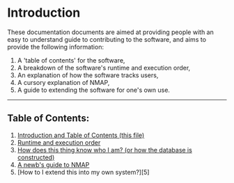 # Introduction

These documentation documents are aimed at providing people with an easy to
understand guide to contributing to the software, and aims to provide the
following information:

1. A 'table of contents' for the software,
2. A breakdown of the software's runtime and execution order,
3. An explanation of how the software tracks users,
4. A cursory explanation of NMAP,
5. A guide to extending the software for one's own use.

---

## Table of Contents:

1. [Introduction and Table of Contents (this file)][1]
2. [Runtime and execution order][2]
3. [How does this thing know who I am? (or how the database is constructed)][3]
4. [A newb's guide to NMAP][4]
5. [How to I extend this into my own system?][5]


[1]: ../docs/developers/Intro.md
[2]: ../docs/developers/Runtime.md
[3]: ../docs/developers/Database.md
[4]: ../docs/developers/NMAP_guide.md
